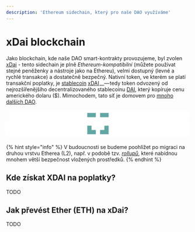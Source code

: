 ```yaml
---
description: 'Ethereum sidechain, který pro naše DAO využíváme'
---
```


# xDai blockchain

Jako blockchain, kde naše DAO smart-kontrakty provozujeme, byl zvolen [xDai](https://www.xdaichain.com/) - tento sidechain je plně _Ethereum-kompatibilní_ \(můžete používat stejné peněženky a nástroje jako na Ethereu\), velmi dostupný \(levné a rychlé transakce\) a dostatečně bezpečný. Nativní token, ve kterém se platí transakční poplatky, je [stablecoin](https://www.cryptopanda.cz/co-jsou-stablecoiny-a-jak-funguji/) [xDAI](https://www.coingecko.com/en/coins/xdai-stake) __— tedy token odvozený od nejrozšířenějšího decentralizovaného stablecoinu [DAI](https://www.coingecko.com/en/coins/dai), který kopíruje cenu amerického dolaru \($\). Mimochodem, tato síť je domovem pro [mnoho dalších DAO](https://app.daohaus.club/explore).

![Logo xDai](../.gitbook/assets/xdai-logo.png)

{% hint style="info" %}
V budoucnosti se budeme poohlížet po migraci na druhou vrstvu Etherea \(L2\), např. v podobě tzv. [_rollupů_](https://medium.com/interdax/ethereum-l2-optimistic-and-zk-rollups-dffa58870c93), které nabídnou mnohem větší bezpečnost vložených prostředků.
{% endhint %}

## Kde získat XDAI na poplatky?

TODO

## Jak převést Ether \(ETH\) na xDai?

TODO





